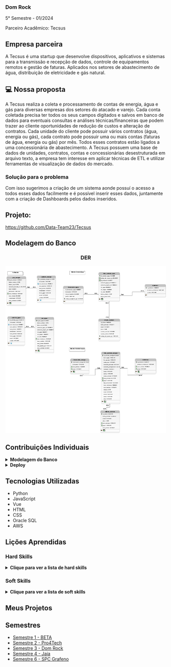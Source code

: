 ### Dom Rock
5° Semestre - 01/2024

Parceiro Acadêmico: Tecsus

## Empresa parceira

A Tecsus é uma startup que desenvolve dispositivos, aplicativos e sistemas para a transmissão e recepção de dados, controle de equipamentos remotos e gestão de faturas. Aplicados nos setores de abastecimento de água, distribuição de eletricidade e gás natural.


## 💻 Nossa proposta


A Tecsus realiza a coleta e processamento de contas de energia, água e gás para diversas empresas dos setores do atacado e varejo. Cada conta coletada precisa ter todos os seus campos digitados e salvos em banco de dados para eventuais consultas e análises técnicas/financeiras que podem trazer ao cliente oportunidades de redução de custos e alteração de contratos. Cada unidade do cliente pode possuir vários contratos (água, energia ou gás), cada contrato pode possuir uma ou mais contas (faturas de água, energia ou gás) por mês. Todos esses contratos estão ligados a uma concessionária de abastecimento. A Tecsus possuem uma base de dados de unidades, contratos, contas e concessionárias desestruturada em arquivo texto, a empresa tem interesse em aplicar técnicas de ETL e utilizar ferramentas de visualização de dados do mercado.


### Solução para o problema
Com isso sugerimos a criação de um sistema aonde possuí o acesso a todos esses dados facilmente e é possível inserir esses dados, juntamente com a criação de Dashboards pelos dados inseridos.

## Projeto:
https://github.com/Data-Team23/Tecsus


## Modelagem do Banco

### <p align="center">DER</p>
<p align="center"><img src="./modelo_logico_tecsus.png" widht="20%"></img>

## Contribuições Individuais
<details>
 <summary><b>Modelagem do Banco</b></summary>
  <br>
<p align="center"><img src="./modelo_logico_tecsus_energia.png" widht="20%"></img>
  <p>A modelagem foi utilizada por todo projeto para montar a estrutura do sistema</p>
  

<p>Foi necessario realizar a criação da modelagem seguindo o modelo estrela. Visto a proporção das planilhas e dados foi realizado um estudo encima dos dados para realizar o melhor relacionamento</p>
</details>

<details>
 <summary><b>Deploy</b></summary>
  <br>
<p>Foi realizado a estrutura do deploy antes da criação do código.</p>
<p align="center"><img src="./Deploy.png" widht="20%"></img>
<p align="center"><img src="./Deploy2.png" widht="20%"></img>

```java
name: Deploy Tecsus

on:
  pull_request:
    branches:
      - main
    types:
      - closed

jobs:
  build:
    runs-on: ubuntu-latest

    steps:
      - name: Checkout repository
        uses: actions/checkout@v4

      - name: Set up Python
        uses: actions/setup-python@v2
        with:
          python-version: 3.9

      - name: Log in to Docker Hub
        uses: docker/login-action@v2
        with:
            username: ${{ secrets.DOCKER_USERNAME }}
            password: ${{ secrets.DOCKER_PASSWORD }}
      
      - name: Build Docker Image
        run: docker build -t datateam23/tecsus-backend .
        working-directory: tecsus

      - name: Push Docker Image
        run: docker push datateam23/tecsus-backend
        working-directory: tecsus
       
       
  deploy:
          needs: build
          runs-on: self-hosted
          steps:
              - name: Pull image from docker hub
                run: sudo docker pull datateam23/tecsus-backend:latest
              - name: Remove docker container
                run: sudo docker rm -f tecsus-backend
              - name: Run docker container
                run: sudo docker run -d -p 8000:8000 -e DATABASE_USERNAME=${{secrets.DATABASE_USER}} -e DATABASE_PASSWORD='${{secrets.DATABASE_PASSWORD}}' -e DATABASE_URL=${{secrets.DATABASE_URL}} --name tecsus-backend  datateam23/tecsus-backend
```

<p>Foi realizado o código do deploy pensando na segurança, na agilidade de atualização e automoção.
O código coleta todas as alterações inseridas na main, realiza a criação da imagem docker e insere a imagem, após isso realiza as inserções dentro da VM inserida na AWS com a nova atualização do código. Para mantermos em segurança as chaves de acesso e usuario estão criptografados pelo git e assim utilizamos apenas um parametro para chamar essas chaves de acesso.</p>
</details>


## Tecnologias Utilizadas

- Python
- JavaScript
- Vue
- HTML
- CSS
- Oracle SQL
- AWS

## Lições Aprendidas

<p align="justify"></p>

<h3>Hard Skills</h3>
<details>
  <summary><b>Clique para ver a lista de hard skills</b></summary>
<p1>Desenvolvimento do modelo estrela: Aprendi a realizar a analise e compreender as relações necessarias para o modelo estrela</p1>

<p1>Deploy: Aprendi a realizar a criação do arquivo '.yml' o qual é utilizado para realizar a configuração do Deploy, aprendi também a configurar a maquina utilizada.</p1>

</details>
<h3>Soft Skills</h3>
<details>
  <summary><b>Clique para ver a lista de soft skills</b></summary>
<p1>Organização: Foi necessario organizar as tarefas e entregas pois tinhamos que coordenar as entregas do DevOps para gerar um fluxo.</p1>

<p1>Comunicação: Foi necessaria a comunicação para conseguir compreender melhor as tabelas encaminhadas para nós e também para organização das entregas.<p1>

</details>


## Meus Projetos
## Semestres

- [Semestre 1 - BETA](./Semestre01/Semestre01.md)
- [Semestre 2 - Pro4Tech](./Semestre02/Semestre02.md)
- [Semestre 3 - Dom Rock](./Semestre03/Semestre03.md)
- [Semestre 4 - Jaia](./Semestre04/Semestre04.md)
- [Semestre 6 - SPC Grafeno](./Semestre06/Semestre06.md)

